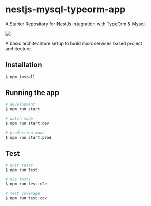 # nestjs-mysql-typeorm-app

A Starter Repository for NestJs integration with TypeOrm & Mysql.
 
![](https://cdn-images-1.medium.com/max/800/1*zeOv4blDpgcoqTLUvfmbXQ.png)
 
A basic architechture setup to build microservices based project architecture.

## Installation

```bash
$ npm install
```

## Running the app

```bash
# development
$ npm run start

# watch mode
$ npm run start:dev

# production mode
$ npm run start:prod
```

## Test

```bash
# unit tests
$ npm run test

# e2e tests
$ npm run test:e2e

# test coverage
$ npm run test:cov
```